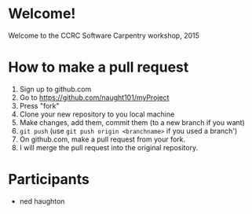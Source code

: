 Welcome!
========

Welcome to the CCRC Software Carpentry workshop, 2015

How to make a pull request
===========================

1. Sign up to github.com
2. Go to https://github.com/naught101/myProject
3. Press "fork"
4. Clone your new repository to you local machine
5. Make changes, add them, commit them (to a new branch if you want)
6. `git push` (use `git push origin <branchname>` if you used a branch')
7. On github.com, make a pull request from your fork.
8. I will merge the pull request into the original repository.

Participants
============

- ned haughton

